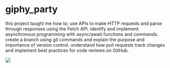 # giphy_party

this project taught me how to:
use APIs to make HTTP requests and parse through responses using the Fetch API.
identify and implement asynchronous programming with async/await functions and commands.
create a branch using git commands and explain the purpose and importance of version control.
understand how pull requests track changes and implement best practices for code reviews on GitHub.

![](http://g.recordit.co/cImKE5Frlj.gif)
